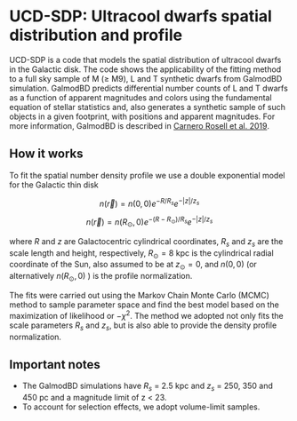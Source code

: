# UCD-SDP: Ultracool dwarfs spatial distribution and profile

UCD-SDP is a code that models the spatial distribution of ultracool dwarfs in the Galactic disk. The code shows the applicability of the fitting method to a full sky sample of M ($\geq$ M9), L and T synthetic dwarfs from GalmodBD simulation. GalmodBD predicts differential number counts of L and T dwarfs as a function of apparent magnitudes and colors using the fundamental equation of stellar statistics and, also generates a synthetic sample of such objects in a given footprint, with positions and apparent magnitudes. For more information, GalmodBD is described in [Carnero Rosell et al. 2019](https://ui.adsabs.harvard.edu/abs/2019MNRAS.489.5301C/abstract).

## How it works

To fit the spatial number density profile we use a double exponential model for the Galactic thin disk

``` math
n(\vec{r}) = n(0,0)e^{-R/R_{s}} e^{-|z|/z_{s}}
```

``` math
n(\vec{r}) = n(R_{\odot},0)e^{-(R-R_{\odot})/R_{s}} e^{-|z|/z_{s}}
```

where $R$ and $z$ are Galactocentric cylindrical coordinates, $R_s$ and $z_s$ are the scale length and height, respectively, $R_{\odot}=8$ kpc is the cylindrical radial coordinate of the Sun, also assumed to be at $z_{\odot}=0$, and $n(0,0)$ (or alternatively $n(R_{\odot},0)$ ) is the profile normalization. 

The fits were carried out using the Markov Chain Monte Carlo (MCMC) method to sample parameter space and find the best model based on the maximization of likelihood or $-\chi^2$. The method we adopted not only fits the scale parameters $R_{s}$ and $z_{s}$, but is also able to provide the density profile normalization.

## Important notes

- The GalmodBD simulations have $R_s$ = 2.5 kpc and $z_s$ = 250, 350 and 450 pc and a magnitude limit of z < 23. 
- To account for selection effects, we adopt volume-limit samples.
